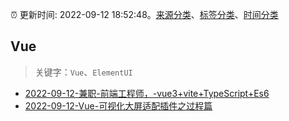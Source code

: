 :alarm_clock: 更新时间: 2022-09-12 18:52:48。[来源分类](../README.md)、[标签分类](../TAGS.md)、[时间分类](../TIMELINE.md)

## Vue


> 关键字：`Vue`、`ElementUI`



- [2022-09-12-兼职-前端工程师，-vue3+vite+TypeScript+Es6](https://www.v2ex.com/t/879532) 
- [2022-09-12-Vue-可视化大屏适配插件之过程篇](https://toutiao.io/k/5u9698a) 